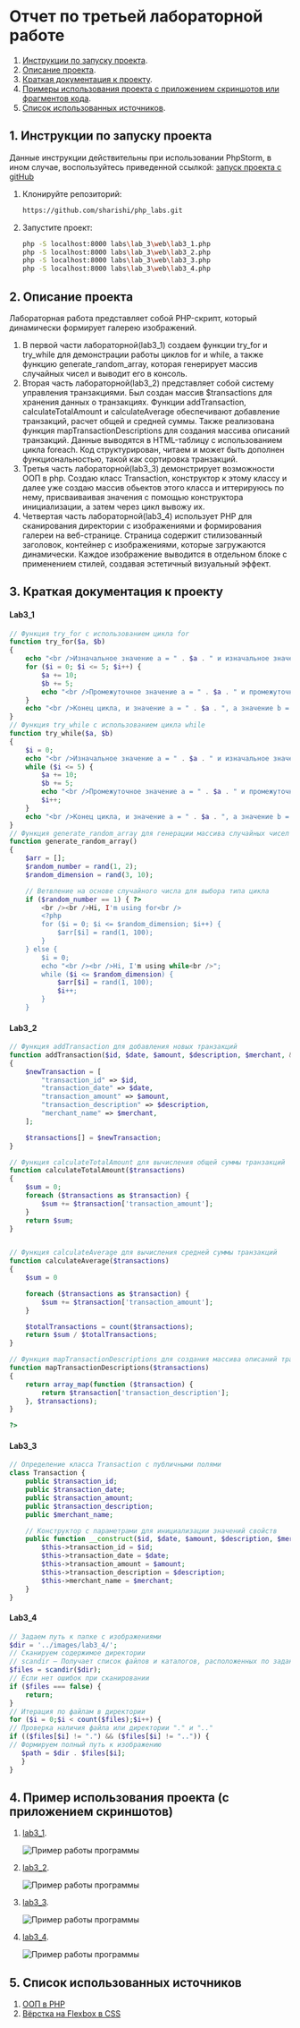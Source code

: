 # Отчет по третьей лабораторной работе

1. [Инструкции по запуску проекта](#1-инструкции-по-запуску-проекта).
2. [Описание проекта](#2-описание-проекта).
3. [Краткая документация к проекту](#3-краткая-документация-к-проекту).
4. [Примеры использования проекта с приложением скриншотов или фрагментов кода](#4-пример-использования-проекта-с-приложением-скриншотов).
5. [Список использованных источников](#5-список-использованных-источников).

## 1. Инструкции по запуску проекта

Данные инструкции действительны при использовании PhpStorm, в ином случае, воспользуйтесь приведенной ссылкой:
[запуск проекта с gitHub](https://www.youtube.com/watch?v=6N6JFynR0gM)

1. Клонируйте репозиторий:
   ```bash
   https://github.com/sharishi/php_labs.git
2. Запустите проект:
   <!-- Если у вас есть веб-сервер (например, Apache или Nginx), настройте его так, чтобы корневой каталог указывал на
   каталог вашего проекта.  
   Если у вас нет веб-сервера, вы можете использовать встроенный сервер PHP для тестирования: -->
   ```bash 
   php -S localhost:8000 labs\lab_3\web\lab3_1.php
   php -S localhost:8000 labs\lab_3\web\lab3_2.php
   php -S localhost:8000 labs\lab_3\web\lab3_3.php
   php -S localhost:8000 labs\lab_3\web\lab3_4.php

## 2. Описание проекта

Лабораторная работа представляет собой PHP-скрипт, который динамически формирует галерею изображений.

1. В первой части лабораторной(lab3_1) создаем функции try_for и try_while для демонстрации работы циклов for и while, а
   также
   функцию generate_random_array, которая генерирует массив случайных чисел и выводит его в консоль.
2. Вторая часть лабораторной(lab3_2) представляет собой систему управления транзакциями. Был создан массив
   $transactions для хранения данных о транзакциях. Функции addTransaction, calculateTotalAmount и calculateAverage
   обеспечивают добавление транзакций, расчет общей и средней суммы. Также реализована функция
   mapTransactionDescriptions
   для создания массива описаний транзакций. Данные выводятся в HTML-таблицу с использованием цикла foreach. Код
   структурирован, читаем и может быть дополнен функциональностью, такой как сортировка транзакций.
3. Третья часть лабораторной(lab3_3) демонстрирует возможности ООП в php. Создаю класс Transaction, конструктор к этому
   классу и далее уже создаю массив обьектов этого класса и иттерируюсь по нему, присваиваивая значения с помощью
   конструктора
   инициализации, а затем через цикл вывожу их.
4. Четвертая часть лабораторной(lab3_4) использует PHP для сканирования директории с изображениями и формирования
   галереи
   на веб-странице.
   Страница содержит стилизованный заголовок, контейнер с изображениями, которые загружаются динамически.
   Каждое изображение выводится в отдельном блоке с применением стилей, создавая эстетичный визуальный эффект.

## 3. Краткая документация к проекту

#### Lab3_1

```php
// Функция try_for с использованием цикла for
function try_for($a, $b)
{
    echo "<br />Изначальное значение a = " . $a . " и изначальное значение b = " . $b;
    for ($i = 0; $i <= 5; $i++) {
        $a += 10;
        $b += 5;
        echo "<br />Промежуточное значение a = " . $a . " и промежуточное значение b = " . $b;
    }
    echo "<br />Конец цикла, и значение a = " . $a . ", а значение b = " . $b;
}
// Функция try_while с использованием цикла while
function try_while($a, $b)
{
    $i = 0;
    echo "<br />Изначальное значение a = " . $a . " и изначальное значение b = " . $b;
    while ($i <= 5) {
        $a += 10;
        $b += 5;
        echo "<br />Промежуточное значение a = " . $a . " и промежуточное значение b = " . $b;
        $i++;
    }
    echo "<br />Конец цикла, и значение a = " . $a . ", а значение b = " . $b;
}
// Функция generate_random_array для генерации массива случайных чисел и его вывода
function generate_random_array()
{
    $arr = [];
    $random_number = rand(1, 2);
    $random_dimension = rand(3, 10);

    // Ветвление на основе случайного числа для выбора типа цикла
    if ($random_number == 1) { ?>
        <br /><br />Hi, I'm using for<br />
        <?php
        for ($i = 0; $i <= $random_dimension; $i++) {
            $arr[$i] = rand(1, 100);
        }
    } else {
        $i = 0;
        echo "<br /><br />Hi, I'm using while<br />";
        while ($i <= $random_dimension) {
            $arr[$i] = rand(1, 100);
            $i++;
        }
    }

```

#### Lab3_2

```php
// Функция addTransaction для добавления новых транзакций
function addTransaction($id, $date, $amount, $description, $merchant, &$transactions)
{
    $newTransaction = [
        "transaction_id" => $id,
        "transaction_date" => $date,
        "transaction_amount" => $amount,
        "transaction_description" => $description,
        "merchant_name" => $merchant,
    ];

    $transactions[] = $newTransaction;
}

// Функция calculateTotalAmount для вычисления общей суммы транзакций
function calculateTotalAmount($transactions)
{
    $sum = 0;
    foreach ($transactions as $transaction) {
        $sum += $transaction['transaction_amount'];
    }
    return $sum;
}


// Функция calculateAverage для вычисления средней суммы транзакций
function calculateAverage($transactions)
{
    $sum = 0

    foreach ($transactions as $transaction) {
        $sum += $transaction['transaction_amount'];
    }

    $totalTransactions = count($transactions);
    return $sum / $totalTransactions;
}

// Функция mapTransactionDescriptions для создания массива описаний транзакций
function mapTransactionDescriptions($transactions)
{
    return array_map(function ($transaction) {
        return $transaction['transaction_description'];
    }, $transactions);
}

?>
```

#### Lab3_3

```php
// Определение класса Transaction с публичными полями
class Transaction {
    public $transaction_id;
    public $transaction_date;
    public $transaction_amount;
    public $transaction_description;
    public $merchant_name;

    // Конструктор с параметрами для инициализации значений свойств
    public function __construct($id, $date, $amount, $description, $merchant) {
        $this->transaction_id = $id;
        $this->transaction_date = $date;
        $this->transaction_amount = $amount;
        $this->transaction_description = $description;
        $this->merchant_name = $merchant;
    }
}
```
#### Lab3_4

```php
// Задаем путь к папке с изображениями
$dir = '../images/lab3_4/';
// Сканируем содержимое директории
// scandir — Получает список файлов и каталогов, расположенных по заданному пути
$files = scandir($dir);
// Если нет ошибок при сканировании
if ($files === false) {
    return;
}
// Итерация по файлам в директории
for ($i = 0;$i < count($files);$i++) {
// Проверка наличия файла или директории "." и ".."
if (($files[$i] != ".") && ($files[$i] != "..")) {
// Формируем полный путь к изображению
   $path = $dir . $files[$i];
   }
}
```

## 4. Пример использования проекта (с приложением скриншотов)

1. [lab3_1](#lab3_1).

   ![Пример работы программы](Images/l1.png)
2. [lab3_2](#lab3_2).

   ![Пример работы программы](Images/l2.png)
3. [lab3_3](#lab3_3).

   ![Пример работы программы](Images/l3.png)
4. [lab3_4](#lab3_4).

   ![Пример работы программы](Images/l4.png)

## 5. Список использованных источников

1. [ООП в PHP](https://code.tutsplus.com/ru/basics-of-object-oriented-programming-in-php--cms-31910t)
2. [Вёрстка на Flexbox в CSS](https://medium.com/@stasonmars/вёрстка-на-flexbox-в-css-полный-справочник-e26662cf87e0)